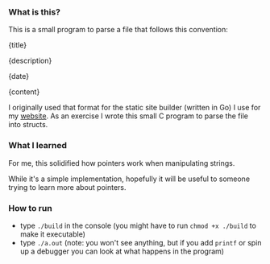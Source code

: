 ### What is this?

This is a small program to parse a file that follows this convention:

{title}

{description}

{date}

{content}

I originally used that format for the static site builder (written in Go) I use for my [website](https://michaelspangler.io). As an exercise I wrote this small C program to parse the file into structs.

### What I learned

For me, this solidified how pointers work when manipulating strings.

While it's a simple implementation, hopefully it will be useful to someone trying to learn more about pointers.

### How to run

* type `./build` in the console (you might have to run `chmod +x ./build` to make it executable)
* type `./a.out` (note: you won't see anything, but if you add `printf` or spin up a debugger you can look at what happens in the program)
